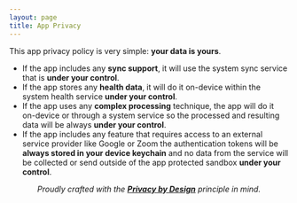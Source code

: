 ```yaml
---
layout: page
title: App Privacy
---
```


This app privacy policy is very simple: **your data is yours**.

- If the app includes any **sync support**, it will use the system sync service that is **under your control**.
- If the app stores any **health data**, it will do it on-device within the system health service **under your control**.
- If the app uses any **complex processing** technique, the app will do it on-device or through a system service so the processed and resulting data will be always **under your control**.
- If the app includes any feature that requires access to an external service provider like Google or Zoom the authentication tokens will be **always stored in your device keychain** and no data from the service will be collected or send outside of the app protected sandbox **under your control**.

<center><i>Proudly crafted with the <b><a href="https://en.wikipedia.org/wiki/Privacy_by_design">Privacy by Design</a></b> principle in mind.</i></center>